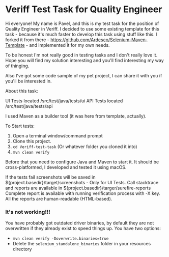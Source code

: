 Veriff Test Task for Quality Engineer
=======================

Hi everyone! My name is Pavel, and this is my test task for the position of Quality Engineer in Veriff.
I decided to use some existing template for this task - because it's much faster to develop this task using stuff like this.
I forked it from there - https://github.com/Ardesco/Selenium-Maven-Template - and implemented it for my own needs.

To be honest I'm not really good in testing tasks and I don't really love it.
Hope you will find my solution interesting and you'll find interesting my way of thinging.

Also I've got some code sample of my pet project, I can share it with you if you'll be interested in.

About this task:

UI Tests located /src/test/java/tests/ui
API Tests located /src/test/java/tests/api

I used Maven as a builder tool (it was here from template, actually).

To Start tests:

1. Open a terminal window/command prompt
2. Clone this project.
3. `cd Veriff-test-task` (Or whatever folder you cloned it into)
4. `mvn clean verify`

Before that you need to configure Java and Maven to start it. It should be cross-platformed, I developed and tested it using macOS.

If the tests fail screenshots will be saved in ${project.basedir}/target/screenshots - Only for UI Tests.
Call stacktrace and reports are available in ${project.basedir}/targer/surefire-reports
Complete report is available with running verification process with -X key. All the reports are human-readable (HTML-based).

### It's not working!!!

You have probably got outdated driver binaries, by default they are not overwritten if they already exist to speed things up.  You have two options:

- `mvn clean verify -Doverwrite.binaries=true`
- Delete the `selenium_standalone_binaries` folder in your resources directory
